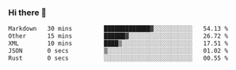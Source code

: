 ### Hi there 👋

<!--
**WShiBin/WShiBin** is a ✨ _special_ ✨ repository because its `README.md` (this file) appears on your GitHub profile.

Here are some ideas to get you started:

- 🔭 I’m currently working on ...
- 🌱 I’m currently learning ...
- 👯 I’m looking to collaborate on ...
- 🤔 I’m looking for help with ...
- 💬 Ask me about ...
- 📫 How to reach me: ...
- 😄 Pronouns: ...
- ⚡ Fun fact: ...
-->

<!--START_SECTION:waka-->

```txt
Markdown   30 mins         █████████████▓░░░░░░░░░░░   54.13 %
Other      15 mins         ██████▓░░░░░░░░░░░░░░░░░░   26.72 %
XML        10 mins         ████▒░░░░░░░░░░░░░░░░░░░░   17.51 %
JSON       0 secs          ▒░░░░░░░░░░░░░░░░░░░░░░░░   01.02 %
Rust       0 secs          ░░░░░░░░░░░░░░░░░░░░░░░░░   00.55 %
```

<!--END_SECTION:waka-->
